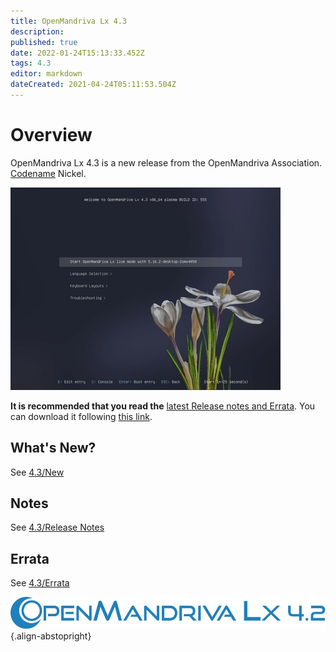 ```yaml
---
title: OpenMandriva Lx 4.3
description: 
published: true
date: 2022-01-24T15:13:33.452Z
tags: 4.3
editor: markdown
dateCreated: 2021-04-24T05:11:53.504Z
---
```



# Overview
OpenMandriva Lx 4.3 is a new release from the OpenMandriva Association. [Codename](/en/policies/codename) Nickel.

![20220124102934-c0717a5c-xs.jpg](/images/20220124102934-c0717a5c-xs.jpg) 


**It is recommended that you read the** [latest Release notes and Errata](https://wiki.openmandriva.org/distribution/releases/current).
You can download it following [this link](https://sourceforge.net/projects/openmandriva/files/release/4.3/).

## What's New?
See [4.3/New](/distribution/releases/omlx43/new)

## Notes
See [4.3/Release Notes](/distribution/releases/omlx43/notes)

## Errata
See [4.3/Errata](/distribution/releases/omlx43/errata)

![header-tr-omlx42.svg](/assets/header-tr-omlx42.svg){.align-abstopright}
